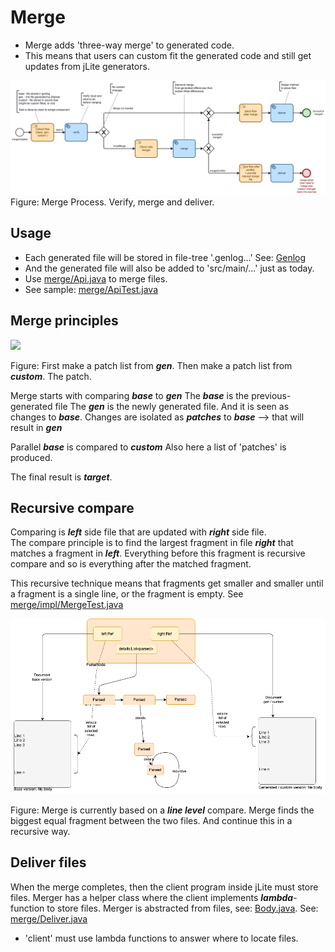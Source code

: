 # Merge

- Merge adds 'three-way merge' to generated code.
- This means that users can custom fit the generated code and still get updates from jLite generators.

![](mergeProcess.png)
Figure: Merge Process. Verify, merge and deliver.

## Usage

- Each generated file will be stored in file-tree '.genlog...' See: [Genlog](GENLOG.md)
- And the generated file will also be added to 'src/main/...' just as today.
- Use [merge/Api.java](../../src/main/java/tech/jhipster/lite/merge/Api.java) to merge files.
- See sample: [merge/ApiTest.java](../../src/test/java/tech/jhipster/lite/merge/ApiTest.java)

## Merge principles

![](merge/jlite-3way-merge.drawio.png)

Figure: First make a patch list from **_gen_**. Then make a patch list from **_custom_**. The patch.

Merge starts with comparing **_base_** to **_gen_**
The **_base_** is the previous-generated file
The **_gen_** is the newly generated file. And it is seen as changes to **_base_**. Changes are isolated as **_patches_**
to **_base_** --> that will result in **_gen_**

Parallel **_base_** is compared to **_custom_** Also here a list of 'patches' is produced.

The final result is **_target_**.

## Recursive compare

Comparing is **_left_** side file that are updated with **_right_** side file.  
The compare principle is to find the largest fragment in file **_right_** that matches a fragment in **_left_**.
Everything before this fragment is recursive compare and so is everything after the matched fragment.

This recursive technique means that fragments get smaller and smaller
until a fragment is a single line, or the fragment is empty.
See [merge/impl/MergeTest.java](../../src/test/java/tech/jhipster/lite/merge/impl/MergeTest.java)

![](jlite-diamond.drawio.png)

Figure: Merge is currently based on a **_line level_** compare. Merge finds the biggest equal fragment between the two files. And continue this in a recursive way.

## Deliver files

When the merge completes, then the client program inside jLite must store files. Merger has a helper class where the client implements **_lambda_**-function to store files.
Merger is abstracted from files, see: [Body.java](../../src/main/java/tech/jhipster/lite/merge/impl/Body.java).
See: [merge/Deliver.java](../../src/main/java/tech/jhipster/lite/merge/Deliver.java)

- 'client' must use lambda functions to answer where to locate files.

